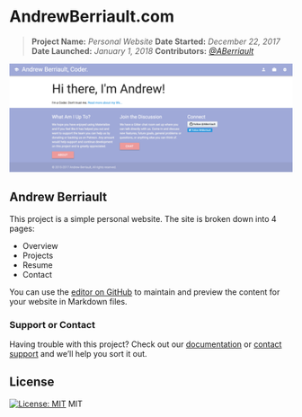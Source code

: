 # AndrewBerriault.com
>**Project Name:** _Personal Website_
>**Date Started:** _December 22, 2017_
>**Date Launched:** _January 1, 2018_
>**Contributors:** _[@ABerriault](https://github.com/ABerriault)_

![screenshot](https://raw.githubusercontent.com/ABerriault/aberriault.github.io/development/img/screenshot.png)


## Andrew Berriault

This project is a simple personal website. The site is broken down into 4 pages:
- Overview
- Projects
- Resume
- Contact

You can use the [editor on GitHub](https://github.com/ABerriault/aberriault.github.io/edit/master/README.md) to maintain and preview the content for your website in Markdown files.

### Support or Contact

Having trouble with this project? Check out our [documentation](https://github.com/ABerriault/aberriault.github.io/wiki) or [contact support](mailto:AndrewBerriault@gmail.com) and we’ll help you sort it out.

## License

[![License: MIT](https://img.shields.io/badge/License-MIT-yellow.svg)](https://opensource.org/licenses/MIT)
MIT
